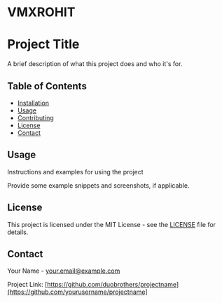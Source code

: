 # VMXROHIT

# Project Title
A brief description of what this project does and who it's for.

## Table of Contents

- [Installation](#installation)
- [Usage](#usage)
- [Contributing](#contributing)
- [License](#license)
- [Contact](#contact)



## Usage

Instructions and examples for using the project


Provide some example snippets and screenshots, if applicable.


## License

This project is licensed under the MIT License - see the [LICENSE](LICENSE) file for details.

## Contact

Your Name - [your.email@example.com](mailto:your.email@example.com)

Project Link: [https://github.com/duobrothers/projectname](https://github.com/yourusername/projectname]
